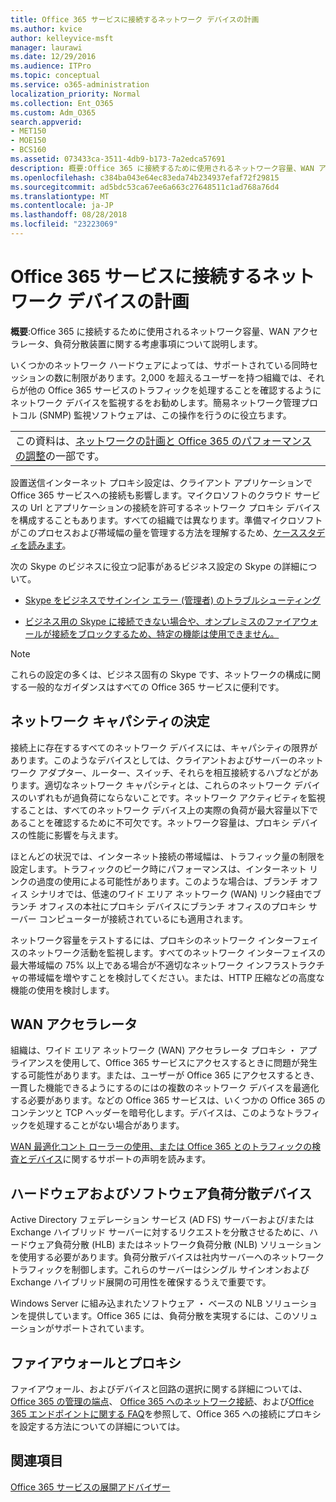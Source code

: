 ```yaml
---
title: Office 365 サービスに接続するネットワーク デバイスの計画
ms.author: kvice
author: kelleyvice-msft
manager: laurawi
ms.date: 12/29/2016
ms.audience: ITPro
ms.topic: conceptual
ms.service: o365-administration
localization_priority: Normal
ms.collection: Ent_O365
ms.custom: Adm_O365
search.appverid:
- MET150
- MOE150
- BCS160
ms.assetid: 073433ca-3511-4db9-b173-7a2edca57691
description: 概要:Office 365 に接続するために使用されるネットワーク容量、WAN アクセラレータ、負荷分散装置に関する考慮事項について説明します。
ms.openlocfilehash: c384ba043e64ec83eda74b234937efaf72f29815
ms.sourcegitcommit: ad5bdc53ca67ee6a663c27648511c1ad768a76d4
ms.translationtype: MT
ms.contentlocale: ja-JP
ms.lasthandoff: 08/28/2018
ms.locfileid: "23223069"
---
```

# <a name="plan-for-network-devices-that-connect-to-office-365-services"></a>Office 365 サービスに接続するネットワーク デバイスの計画

 **概要**:Office 365 に接続するために使用されるネットワーク容量、WAN アクセラレータ、負荷分散装置に関する考慮事項について説明します。
  
いくつかのネットワーク ハードウェアによっては、サポートされている同時セッションの数に制限があります。2,000 を超えるユーザーを持つ組織では、それらが他の Office 365 サービスのトラフィックを処理することを確認するようにネットワーク デバイスを監視するをお勧めします。簡易ネットワーク管理プロトコル (SNMP) 監視ソフトウェアは、この操作を行うのに役立ちます。

||
|:-----|
| この資料は、[ネットワークの計画と Office 365 のパフォーマンスの調整](https://aka.ms/tune)の一部です。|

設置送信インターネット プロキシ設定は、クライアント アプリケーションで Office 365 サービスへの接続も影響します。マイクロソフトのクラウド サービスの Url とアプリケーションの接続を許可するネットワーク プロキシ デバイスを構成することもあります。すべての組織では異なります。準備マイクロソフトがこのプロセスおよび帯域幅の量を管理する方法を理解するため、[ケーススタディを読みます](https://www.microsoft.com/itshowcase/Article/Content/631/Optimizing-network-performance-for-Microsoft-Office-365)。
  
次の Skype のビジネスに役立つ記事があるビジネス設定の Skype の詳細について。
  
- [Skype をビジネスでサインイン エラー (管理者) のトラブルシューティング](https://go.microsoft.com/fwlink/p/?LinkID=243624)

- [ビジネス用の Skype に接続できない場合や、オンプレミスのファイアウォールが接続をブロックするため、特定の機能は使用できません。](https://go.microsoft.com/fwlink/p/?LinkID=243625)

> [!NOTE]
> これらの設定の多くは、ビジネス固有の Skype です、ネットワークの構成に関する一般的なガイダンスはすべての Office 365 サービスに便利です。
  
## <a name="determining-network-capacity"></a>ネットワーク キャパシティの決定

接続上に存在するすべてのネットワーク デバイスには、キャパシティの限界があります。このようなデバイスとしては、クライアントおよびサーバーのネットワーク アダプター、ルーター、スイッチ、それらを相互接続するハブなどがあります。適切なネットワーク キャパシティとは、これらのネットワーク デバイスのいずれもが過負荷にならないことです。ネットワーク アクティビティを監視することは、すべてのネットワーク デバイス上の実際の負荷が最大容量以下であることを確認するために不可欠です。ネットワーク容量は、プロキシ デバイスの性能に影響を与えます。
  
ほとんどの状況では、インターネット接続の帯域幅は、トラフィック量の制限を設定します。トラフィックのピーク時にパフォーマンスは、インターネット リンクの過度の使用による可能性があります。このような場合は、ブランチ オフィス シナリオでは、低速のワイド エリア ネットワーク (WAN) リンク経由でブランチ オフィスの本社にプロキシ デバイスにブランチ オフィスのプロキシ サーバー コンピューターが接続されているにも適用されます。
  
ネットワーク容量をテストするには、プロキシのネットワーク インターフェイスのネットワーク活動を監視します。すべてのネットワーク インターフェイスの最大帯域幅の 75% 以上である場合が不適切なネットワーク インフラストラクチャの帯域幅を増やすことを検討してください。または、HTTP 圧縮などの高度な機能の使用を検討します。
  
## <a name="wan-accelerators"></a>WAN アクセラレータ

組織は、ワイド エリア ネットワーク (WAN) アクセラレータ プロキシ ・ アプライアンスを使用して、Office 365 サービスにアクセスするときに問題が発生する可能性があります。または、ユーザーが Office 365 にアクセスするとき、一貫した機能できるようにするのにはの複数のネットワーク デバイスを最適化する必要があります。などの Office 365 サービスは、いくつかの Office 365 のコンテンツと TCP ヘッダーを暗号化します。デバイスは、このようなトラフィックを処理することがない場合があります。
  
[WAN 最適化コント ローラーの使用、または Office 365 とのトラフィックの検査とデバイス](https://support.microsoft.com/kb/2690045)に関するサポートの声明を読みます。
  
## <a name="hardware-and-software-load-balancing-devices"></a>ハードウェアおよびソフトウェア負荷分散デバイス

Active Directory フェデレーション サービス (AD FS) サーバーおよび/または Exchange ハイブリッド サーバーに対するリクエストを分散させるために、ハードウェア負荷分散 (HLB) またはネットワーク負荷分散 (NLB) ソリューションを使用する必要があります。負荷分散デバイスは社内サーバーへのネットワーク トラフィックを制御します。これらのサーバーはシングル サインオンおよび Exchange ハイブリッド展開の可用性を確保するうえで重要です。
  
Windows Server に組み込まれたソフトウェア ・ ベースの NLB ソリューションを提供しています。Office 365 には、負荷分散を実現するには、このソリューションがサポートされています。
  
## <a name="firewalls-and-proxies"></a>ファイアウォールとプロキシ

ファイアウォール、およびデバイスと回路の選択に関する詳細については、 [Office 365 の管理の端点](https://support.office.com/article/99cab9d4-ef59-4207-9f2b-3728eb46bf9a)、 [Office 365 へのネットワーク接続](network-connectivity.md)、および[Office 365 エンドポイントに関する FAQ](https://support.office.com/article/d4088321-1c89-4b96-9c99-54c75cae2e6d)を参照して、Office 365 への接続にプロキシを設定する方法についての詳細については。
  
## <a name="see-also"></a>関連項目

[Office 365 サービスの展開アドバイザー](deployment-advisors-for-office-365.md)
